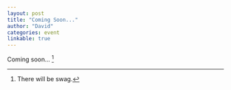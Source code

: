 ```yaml
---
layout: post
title: "Coming Soon..."
author: "David"
categories: event
linkable: true
---
```


Coming soon... [^1]

[^1]: There will be swag.
